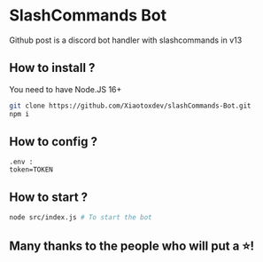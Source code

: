 # SlashCommands Bot

Github post is a discord bot handler with slashcommands in v13

## How to install ?

You need to have Node.JS 16+
``````bash
git clone https://github.com/Xiaotoxdev/slashCommands-Bot.git
npm i
``````

## How to config ?

```.env
.env :
token=TOKEN
```

## How to start ?
```bash
node src/index.js # To start the bot
```

## Many thanks to the people who will put a ⭐!
